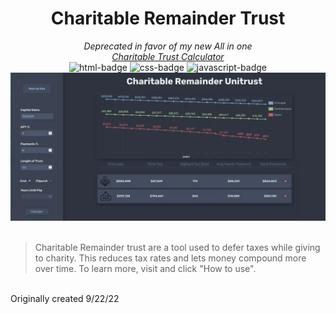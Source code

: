 
<div align="center">
<h1 style="text-align: center;">Charitable Remainder Trust</h1>
<em>Deprecated in favor of my new All in one 
<br>
<a href="https://github.com/MooseCapital/Charitable-Remainder-Trust">Charitable Trust Calculator</a></em>
<br>
  <img src="https://badges.aleen42.com/src/html5.svg" alt="html-badge">
  <img src="https://badges.aleen42.com/src/css3.svg" alt="css-badge">
  <img src="https://badges.aleen42.com/src/javascript.svg" alt="javascript-badge">
<br>
<img src="./images/ctrust.webp" width="600px" height="auto">

</div>

<br>

>  Charitable Remainder trust are a tool used to defer taxes while giving to charity.
This reduces tax rates and lets money compound more over time. To learn more, visit and click "How to use".


<br>
Originally created 9/22/22



